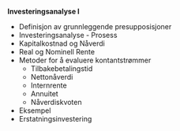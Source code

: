 **Investeringsanalyse I**

- Definisjon av grunnleggende presupposisjoner
- Investeringsanalyse - Prosess
- Kapitalkostnad og Nåverdi
- Real og Nominell Rente
- Metoder for å evaluere kontantstrømmer
    - Tilbakebetalingstid
    - Nettonåverdi
    - Internrente
    - Annuitet
    - Nåverdiskvoten
- Eksempel
- Erstatningsinvestering